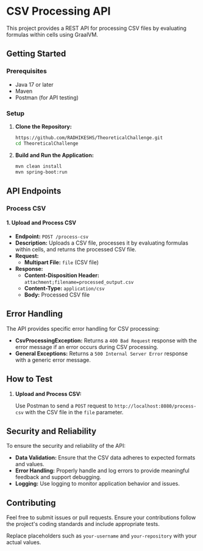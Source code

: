 # CSV Processing API

This project provides a REST API for processing CSV files by evaluating formulas within cells using GraalVM.

## Getting Started

### Prerequisites

- Java 17 or later
- Maven
- Postman (for API testing)

### Setup

1. **Clone the Repository:**

    ```bash
    https://github.com/RADHIKESHS/TheoreticalChallenge.git
    cd TheoreticalChallenge
    ```

2. **Build and Run the Application:**

    ```bash
    mvn clean install
    mvn spring-boot:run
    ```

## API Endpoints

### Process CSV

#### 1. Upload and Process CSV

- **Endpoint:** `POST /process-csv`
- **Description:** Uploads a CSV file, processes it by evaluating formulas within cells, and returns the processed CSV file.
- **Request:**
  - **Multipart File:** `file` (CSV file)
- **Response:**
  - **Content-Disposition Header:** `attachment;filename=processed_output.csv`
  - **Content-Type:** `application/csv`
  - **Body:** Processed CSV file

## Error Handling

The API provides specific error handling for CSV processing:

- **CsvProcessingException:** Returns a `400 Bad Request` response with the error message if an error occurs during CSV processing.
- **General Exceptions:** Returns a `500 Internal Server Error` response with a generic error message.

## How to Test

1. **Upload and Process CSV:**

    Use Postman to send a `POST` request to `http://localhost:8080/process-csv` with the CSV file in the `file` parameter.

## Security and Reliability

To ensure the security and reliability of the API:

- **Data Validation:** Ensure that the CSV data adheres to expected formats and values.
- **Error Handling:** Properly handle and log errors to provide meaningful feedback and support debugging.
- **Logging:** Use logging to monitor application behavior and issues.

## Contributing

Feel free to submit issues or pull requests. Ensure your contributions follow the project's coding standards and include appropriate tests.

Replace placeholders such as `your-username` and `your-repository` with your actual values.
